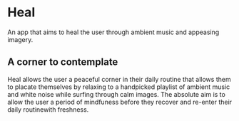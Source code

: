 # Heal
An app that aims to heal the user through ambient music and appeasing imagery.
## A corner to contemplate

Heal allows the user a peaceful corner in their daily routine that allows them to placate themselves by relaxing to a handpicked playlist of ambient music and white noise while surfing through calm images. The absolute aim is to allow the user a period of mindfuness before they recover and re-enter their daily routinewith freshness.


